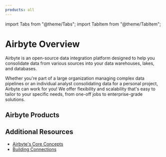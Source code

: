 ```yaml
---
products: all
---
```


import Tabs from "@theme/Tabs";
import TabItem from "@theme/TabItem";

# Airbyte Overview

Airbyte is an open-source data integration platform designed to help you consolidate data from various sources into your data warehouses, lakes, and databases.

Whether you're part of a large organization managing complex data pipelines or an individual analyst consolidating data for a personal project, Airbyte can work for you! We offer flexibility and scalability that's easy to tailor to your specific needs, from one-off jobs to enterprise-grade solutions.


## Airbyte Products

<Grid columns="2">

<CardWithIcon title="Self-Managed Enterprise" description="Highly available, secure data movement for your entire organization. To start with Self-Managed Enterprise, you'll need a license key. For more details, review our Enterprise setup guide. " ctaText="Learn More" ctaLink="../../enterprise-setup" icon="fa-lock" />

<CardWithIcon title="Cloud Teams" description="For organizations
looking to scale efficiently. For more details, talk to our Sales team. " ctaText="Talk to Sales" ctaLink="https://airbyte.com/company/talk-to-sales" icon="fa-lock" />

</Grid>
<Grid columns="2">

<CardWithIcon title="Self-Managed Community (OSS)" description="Deploy locally or in your own infrastructure. Get started immediately without your data leaving your premises." ctaText="OSS Quickstart" ctaLink="oss-quickstart" icon="fa-download" />

<CardWithIcon title="Cloud" description="A Cloud-native version of Airbyte that provides a fully managed experience for data replication, allowing you to focus on moving data while we take care of managing the infrastructure. Free 14-day trial, no credit card required" ctaText="Sign Up for Cloud" ctaLink="https://cloud.airbyte.com/signup" icon="fa-cloud" />

</Grid>

<Grid columns="1">

<CardWithIcon title="pyAirbyte" description="Quickly sync data using Python in your local notebook." ctaText="OSS Quickstart" ctaLink="pyairbyte/getting-started" icon="fa-download" />


</Grid>


## Additional Resources
- [Airbyte's Core Concepts](../../using-airbyte/core-concepts/)
- [Building Connections](../../cloud/managing-airbyte-cloud/configuring-connections.md)


